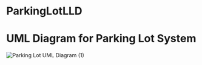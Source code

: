 ﻿# ParkingLotLLD


 # UML Diagram for Parking Lot System 

 
![Parking Lot UML Diagram (1)](https://github.com/user-attachments/assets/853da008-5756-4fab-8734-41bcb9644a2e)
